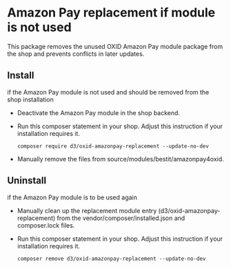 # Amazon Pay replacement if module is not used

This package removes the unused OXID Amazon Pay module package from the shop and prevents conflicts in later updates.

## Install

if the Amazon Pay module is not used and should be removed from the shop installation

* Deactivate the Amazon Pay module in the shop backend.
* Run this composer statement in your shop. Adjust this instruction if your installation requires it.

    `composer require d3/oxid-amazonpay-replacement --update-no-dev`
    
* Manually remove the files from source/modules/bestit/amazonpay4oxid.

## Uninstall

if the Amazon Pay module is to be used again

* Manually clean up the replacement module entry (d3/oxid-amazonpay-replacement) from the vendor/composer/installed.json and composer.lock files.
* Run this composer statement in your shop. Adjust this instruction if your installation requires it.

    `composer remove d3/oxid-amazonpay-replacement --update-no-dev`
